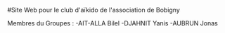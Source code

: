 #Site Web pour le club d'aïkido de l'association de Bobigny 

Membres du Groupes : 
  -AIT-ALLA Bilel
  -DJAHNIT Yanis
  -AUBRUN Jonas
